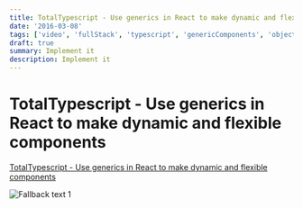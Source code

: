 ```yaml
---
title: TotalTypescript - Use generics in React to make dynamic and flexible components
date: '2016-03-08'
tags: ['video', 'fullStack', 'typescript', 'genericComponents', 'objectKeys', 'read', 'withResume']
draft: true
summary: Implement it
description: Implement it
---
```


# TotalTypescript - Use generics in React to make dynamic and flexible components

[TotalTypescript - Use generics in React to make dynamic and flexible components](https://www.totaltypescript.com/tips/use-generics-in-react-to-make-dynamic-and-flexible-components)

![Fallback text 1](/static/assets/pasted-image-20221011211056.png)